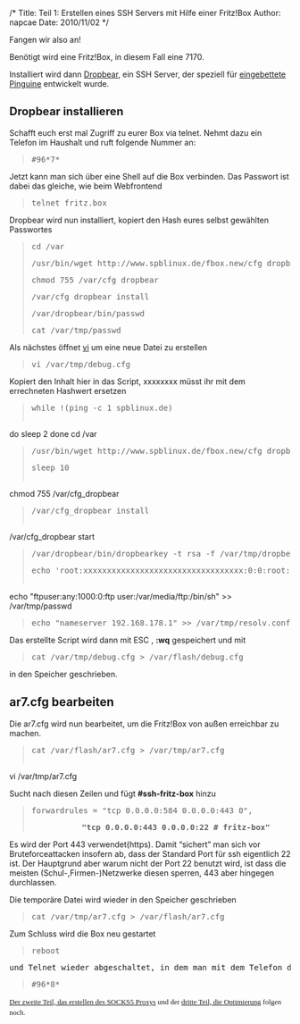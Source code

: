 /*
Title: Teil 1: Erstellen eines SSH Servers mit Hilfe einer Fritz!Box
Author: napcae
Date: 2010/11/02
*/

Fangen wir also an!

Benötigt wird eine Fritz!Box, in diesem Fall eine 7170.

Installiert wird dann <a href="http://matt.ucc.asn.au/dropbear/dropbear.html" target="_blank">Dropbear</a>, ein SSH Server, der speziell für <a href="http://de.wikipedia.org/wiki/Embedded_Linux" target="_blank">eingebettete Pinguine</a> entwickelt wurde.

## <span style="font-size:20px;">Dropbear installieren</span><span style="font-size:20px;font-weight:bold;"><!--more--></span>

Schafft euch erst mal Zugriff zu eurer Box via telnet. Nehmt dazu ein Telefon im Haushalt und ruft folgende Nummer an:

> <pre>#96*7*</pre>

Jetzt kann man sich über eine Shell auf die Box verbinden. Das Passwort ist dabei das gleiche, wie beim Webfrontend

> <pre>telnet fritz.box</pre>

Dropbear wird nun installiert, kopiert den Hash eures selbst gewählten Passwortes

> <pre>cd /var</pre>
> 
> <pre>/usr/bin/wget http://www.spblinux.de/fbox.new/cfg_dropbear</pre>
> 
> <pre>chmod 755 /var/cfg_dropbear</pre>
> 
> <pre>/var/cfg_dropbear install</pre>
> 
> <pre>/var/dropbear/bin/passwd</pre>
> 
> <pre>cat /var/tmp/passwd</pre>

Als nächstes öffnet <a href="http://de.wikipedia.org/wiki/Vi" target="_blank">vi</a> um eine neue Datei zu erstellen

> <pre>vi /var/tmp/debug.cfg</pre>

Kopiert den Inhalt hier in das Script, xxxxxxxx müsst ihr mit dem errechneten Hashwert ersetzen

> <pre>while !(ping -c 1 spblinux.de)
do
sleep 2
done
cd /var</pre>
> 
> <pre>/usr/bin/wget http://www.spblinux.de/fbox.new/cfg_dropbear</pre>
> 
> <pre>sleep 10
chmod 755 /var/cfg_dropbear</pre>
> 
> <pre>/var/cfg_dropbear install
/var/cfg_dropbear start</pre>
> 
> <pre>/var/dropbear/bin/dropbearkey -t rsa -f /var/tmp/dropbear_rsa_hostkey -s 768</pre>
> 
> <pre>echo 'root:xxxxxxxxxxxxxxxxxxxxxxxxxxxxxxxxxx:0:0:root:/var/tmp/:/bin/sh' &gt; /var/tmp/passwd
echo "ftpuser:any:1000:0:ftp user:/var/media/ftp:/bin/sh" &gt;&gt; /var/tmp/passwd</pre>
> 
> <pre>echo "nameserver 192.168.178.1" &gt;&gt; /var/tmp/resolv.conf</pre>

Das erstellte Script wird dann mit ESC , **:wq** gespeichert und mit

> <pre>cat /var/tmp/debug.cfg &gt; /var/flash/debug.cfg</pre>

in den Speicher geschrieben.

## ar7.cfg bearbeiten

<!--more-->Die ar7.cfg wird nun bearbeitet, um die Fritz!Box von außen erreichbar zu machen.

> <pre>cat /var/flash/ar7.cfg &gt; /var/tmp/ar7.cfg
vi /var/tmp/ar7.cfg</pre>

Sucht nach diesen Zeilen und fügt **#ssh-fritz-box** hinzu

> <pre>forwardrules = "tcp 0.0.0.0:584 0.0.0.0:443 0",</pre>
> 
> <pre style="padding-left:90px;"><strong>"tcp 0.0.0.0:443 0.0.0.0:22 # fritz-box"</strong></pre>

Es wird der Port 443 verwendet(https). Damit “sichert” man sich vor Bruteforceattacken insofern ab, dass der Standard Port für ssh eigentlich 22 ist. Der Hauptgrund aber warum nicht der Port 22 benutzt wird, ist dass die meisten (Schul-,Firmen-)Netzwerke diesen sperren, 443 aber hingegen durchlassen.

Die temporäre Datei wird wieder in den Speicher geschrieben

> <pre>cat /var/tmp/ar7.cfg &gt; /var/flash/ar7.cfg</pre>

Zum Schluss wird die Box neu gestartet

> <pre>reboot</pre>

<pre>und Telnet wieder abgeschaltet, in dem man mit dem Telefon diese Nummer anruft:</pre>

> <pre>#96*8*</pre>

<pre><span style="font-family:Georgia, 'Times New Roman', 'Bitstream Charter', Times, serif;line-height:19px;white-space:normal;font-size:13px;"><a href="http://wp.me/p6SpR-1g">Der zweite Teil, das erstellen des SOCKS5 Proxys</a> und der <a href="http://wp.me/p6SpR-1l" target="_blank">dritte Teil, die Optimierung</a> folgen noch.</span></pre>